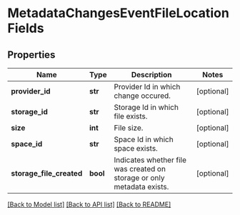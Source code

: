 # MetadataChangesEventFileLocationFields

## Properties
Name | Type | Description | Notes
------------ | ------------- | ------------- | -------------
**provider_id** | **str** | Provider Id in which change occured. | [optional] 
**storage_id** | **str** | Storage Id in which file exists. | [optional] 
**size** | **int** | File size. | [optional] 
**space_id** | **str** | Space Id in which space exists. | [optional] 
**storage_file_created** | **bool** | Indicates whether file was created on storage or only metadata exists. | [optional] 

[[Back to Model list]](../README.md#documentation-for-models) [[Back to API list]](../README.md#documentation-for-api-endpoints) [[Back to README]](../README.md)

